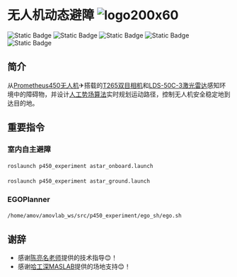 # 无人机动态避障 ![logo200x60](https://github.com/HuaYuXiao/UAV-Dynamic-Obstacle-Avoidance-Based-on-APF/assets/117464811/88415d13-8c7c-4d5c-a3e7-04f02d7b746d)

<!--
![HitCount](https://img.shields.io/endpoint?url=https%3A%2F%2Fhits.dwyl.com%2FHuaYuXiao%2FUAV-Obstacle-Avoidance-System-for-Complex-Environment-Based-on-A-and-Other-Algorithms.json%3Fcolor%3Dpink)
-->
![Static Badge](https://img.shields.io/badge/ROS-melodic-22314E?logo=ros)
![Static Badge](https://img.shields.io/badge/Ubuntu-18.04.6-E95420?logo=ubuntu)
![Static Badge](https://img.shields.io/badge/C%2B%2B-14-00599C?logo=cplusplus)
![Static Badge](https://img.shields.io/badge/Python-2.7.17-3776AB?logo=python)
![Static Badge](https://img.shields.io/badge/Matlab-2023b-salmon)
<!--
![Static Badge](https://img.shields.io/badge/CMake-3.10.2-064F8C?logo=cmake)
-->


## 简介

从[Prometheus450无人机](https://wiki.amovlab.com/public/prometheuswiki/P450%E4%BD%BF%E7%94%A8%E6%89%8B%E5%86%8C.html)✈搭载的[T265双目相机](https://www.intel.cn/content/www/cn/zh/products/sku/192742/intel-realsense-tracking-camera-t265/specifications.html)和[LDS-50C-3激光雷达](https://www.pacecat.com/lds-50c.html)感知环境中的障碍物，并设计[人工势场算法](https://zh.wikipedia.org/zh-cn/%E4%BA%BA%E5%B7%A5%E5%8A%BF%E5%9C%BA%E6%B3%95)实时规划运动路径，控制无人机安全稳定地到达目的地。




## 重要指令

<!--
### 室内指点飞行

#### 启动基本vio脚本

```bash
roslaunch p450_experiment p450_vio_onboard.launch
```

#### 启动控制脚本

```bash
roslaunch p450_experiment p450_vio_control.launch
```
-->

### 室内自主避障

#### 

```bash
roslaunch p450_experiment astar_onboard.launch
```

####

```bash
roslaunch p450_experiment astar_ground.launch
```

### EGOPlanner

#### 

```bash
/home/amov/amovlab_ws/src/p450_experiment/ego_sh/ego.sh
```

<!--
### 室内自主降落

#### 启动自主降落脚本

```bash
roslaunch p450_experiment p450_indoor_landing_static_target.launch
```

#### 将图像检测显示出来

```bash
rqt_image_view
```
-->

## 谢辞

- 感谢[陈亮名老师](https://faculty.sustech.edu.cn/?tagid=chenlm6&iscss=1&snapid=1&orderby=date&go=1)提供的技术指导😊！
- 感谢[哈工深MASLAB](https://github.com/HITSZ-MAS)提供的场地支持😊！


